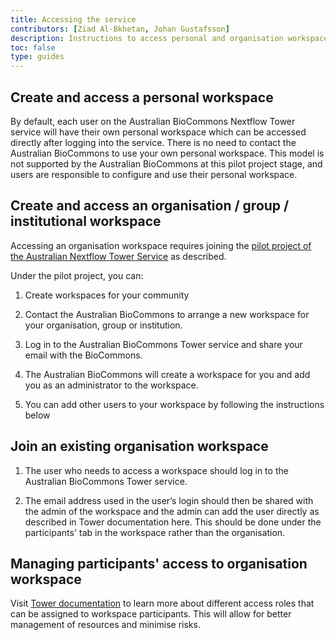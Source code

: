 ```yaml
---
title: Accessing the service
contributors: [Ziad Al-Bkhetan, Johan Gustafsson]
description: Instructions to access personal and organisation workspace.
toc: false
type: guides
---
```



## Create and access a personal workspace

By default, each user on the Australian BioCommons Nextflow Tower service will have their own personal workspace which can be accessed directly after logging into the service. There is no need to contact the Australian BioCommons to use your own personal workspace. This model is not supported by the Australian BioCommons at this pilot project stage, and users are responsible to configure and use their personal workspace.


## Create and access an organisation / group / institutional workspace

Accessing an organisation workspace requires joining the [pilot project of the Australian Nextflow Tower Service](/main/join_us.md) as described.

Under the pilot project, you can:

1. Create workspaces for your community

2. Contact the Australian BioCommons to arrange a new workspace for your organisation, group or institution.

3. Log in to the Australian BioCommons Tower service and share your email with the BioCommons.

4. The Australian BioCommons will create a workspace for you and add you as an administrator to the workspace.

5. You can add other users to your workspace by following the instructions below

## Join an existing organisation workspace

1. The user who needs to access a workspace should log in to the Australian BioCommons Tower service. 

2. The email address used in the user’s login should then be shared with the admin of the workspace and the admin can add the user directly as described in Tower documentation here. This should be done under the participants' tab in the workspace rather than the organisation.

## Managing participants' access to organisation workspace

Visit [Tower documentation](https://help.tower.nf/latest/orgs-and-teams/workspace-management/#participant-roles) to learn more about different access roles that can be assigned to workspace participants. This will allow for better management of resources and minimise risks. 



